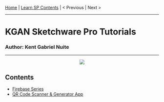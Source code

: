 [Home](https://github.com/kganallinone/KGANTutorials/blob/main/KGAN's%20COLLECTIONS/SKETCHWARE/SKETCHWARE.md) | [Learn SP Contents](#Contents) | < Previous | Next > 
______________________________________________
# KGAN Sketchware Pro Tutorials
### Author: Kent Gabriel Nuite  
______________________________________________
<p align="center">
    <img src="https://github.com/kganallinone/KGANTutorials/assets/86733485/bf176c15-0e11-4a12-bc3b-6c04ee372bc8" heigth="100" weigth="100"/>
</p>

## Contents
- [Firebase Series](https://github.com/kganallinone/KGANTutorials/tree/main/KGAN's%20COLLECTIONS/SKETCHWARE/About/Lessons/Tutorial)
- [QR Code Scanner & Generator App]()

